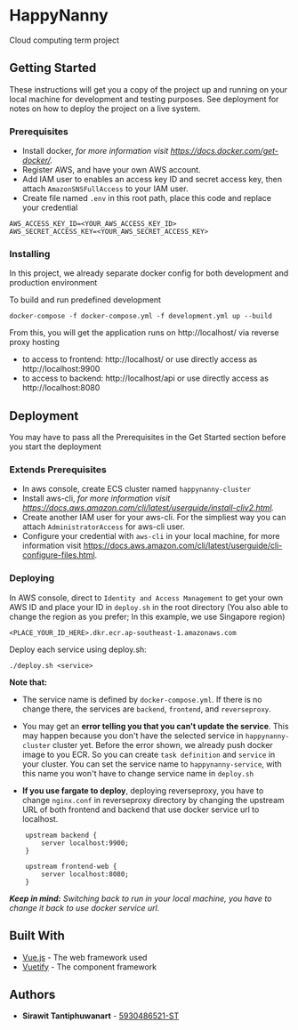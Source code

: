 # HappyNanny
Cloud computing term project

## Getting Started

These instructions will get you a copy of the project up and running on your local machine for development and testing purposes. See deployment for notes on how to deploy the project on a live system.

### Prerequisites

* Install docker, *for more information visit https://docs.docker.com/get-docker/.*
* Register AWS, and have your own AWS account.
* Add IAM user to enables an access key ID and secret access key, then attach `AmazonSNSFullAccess` to your IAM user.
* Create file named `.env` in this root path, place this code and replace your credential
```
AWS_ACCESS_KEY_ID=<YOUR_AWS_ACCESS_KEY_ID>
AWS_SECRET_ACCESS_KEY=<YOUR_AWS_SECRET_ACCESS_KEY>
```

### Installing

In this project, we already separate docker config for both development and production environment

To build and run predefined development

```
docker-compose -f docker-compose.yml -f development.yml up --build
```

From this, you will get the application runs on http://localhost/ via reverse proxy hosting
* to access to frontend: http://localhost/ or use directly access as http://localhost:9900
* to access to backend: http://localhost/api or use directly access as http://localhost:8080


## Deployment

You may have to pass all the Prerequisites in the Get Started section before you start the deployment

### Extends Prerequisites

* In aws console, create ECS cluster named `happynanny-cluster`
* Install aws-cli, *for more information visit https://docs.aws.amazon.com/cli/latest/userguide/install-cliv2.html.*
* Create another IAM user for your aws-cli. For the simpliest way you can attach `AdministratorAccess` for aws-cli user.
* Configure your credential with `aws-cli` in your local machine, for more information visit https://docs.aws.amazon.com/cli/latest/userguide/cli-configure-files.html.

### Deploying

In AWS console, direct to `Identity and Access Management` to get your own AWS ID and place your ID in `deploy.sh` in the root directory (You also able to change the region as you prefer; In this example, we use Singapore region)
```
<PLACE_YOUR_ID_HERE>.dkr.ecr.ap-southeast-1.amazonaws.com
```

Deploy each service using deploy.sh:
```
./deploy.sh <service>
```

**Note that:** 
* The service name is defined by `docker-compose.yml`. If there is no change there, the services are `backend`, `frontend`, and `reverseproxy`.

* You may get an **error telling you that you can't update the service**. This may happen because you don't have the selected service in `happynanny-cluster` cluster yet. 
Before the error shown, we already push docker image to you ECR. So you can create `task definition` and `service` in your cluster. You can set the service name to `happynanny-service`, with this name you won't have to change service name in `deploy.sh`

* **If you use fargate to deploy**, deploying reverseproxy, you have to change `nginx.conf` in reverseproxy directory by changing the upstream URL of both frontend and backend that use docker service url to localhost.
```
    upstream backend {
        server localhost:9900;
    }

    upstream frontend-web {
        server localhost:8080;
    }
```
***Keep in mind:** Switching back to run in your local machine, you have to change it back to use docker service url.*


## Built With

* [Vue.js](https://vuejs.org/) - The web framework used
* [Vuetify](https://vuetifyjs.com/en/) - The component framework


## Authors

* **Sirawit Tantiphuwanart** - [5930486521-ST](https://github.com/5930486521-ST/)


